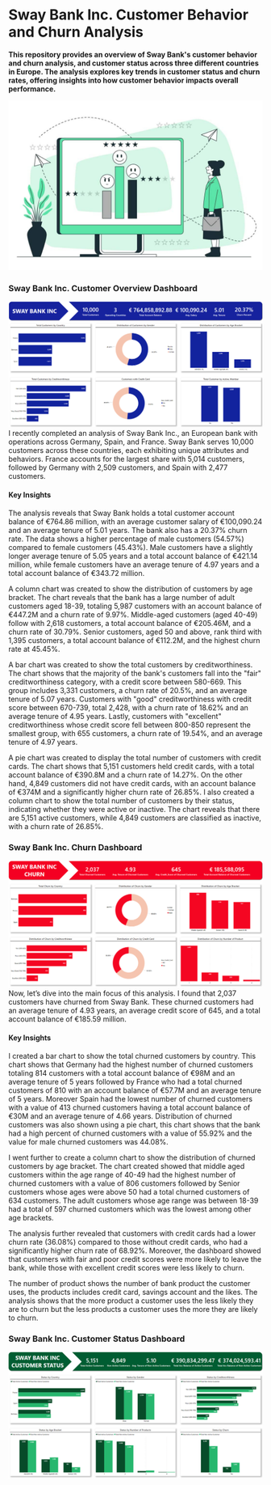 # Sway Bank Inc. Customer Behavior and Churn Analysis
**This repository provides an overview of Sway Bank's customer behavior and churn analysis, and customer status across three different countries in Europe. The analysis explores key trends in customer status and churn rates, offering insights into how customer behavior impacts overall performance.**

![Churn Illustration](https://github.com/Herola007/Customer-Churn-Analysis/blob/main/Customer%20Churn%20Illustration.jpg?raw=true)


### Sway Bank Inc. Customer Overview Dashboard
![Dashboad Overview](https://github.com/Herola007/Customer-Churn-Analysis/blob/main/Dashboard%20Overview.png?raw=true)
I recently completed an analysis of Sway Bank Inc., an European bank with operations across Germany, Spain, and France. Sway Bank serves 10,000 customers across these countries, each exhibiting unique attributes and behaviors. France accounts for the largest share with 5,014 customers, followed by Germany with 2,509 customers, and Spain with 2,477 customers.
#### Key Insights
The analysis reveals that Sway Bank holds a total customer account balance of €764.86 million, with an average customer salary of €100,090.24 and an average tenure of 5.01 years. The bank also has a 20.37% churn rate. The data shows a higher percentage of male customers (54.57%) compared to female customers (45.43%). Male customers have a slightly longer average tenure of 5.05 years and a total account balance of €421.14 million, while female customers have an average tenure of 4.97 years and a total account balance of €343.72 million.

A column chart was created to show the distribution of customers by age bracket. The chart reveals that the bank has a large number of adult customers aged 18-39, totaling 5,987 customers with an account balance of €447.2M and a churn rate of 9.97%. Middle-aged customers (aged 40-49) follow with 2,618 customers, a total account balance of €205.46M, and a churn rate of 30.79%. Senior customers, aged 50 and above, rank third with 1,395 customers, a total account balance of €112.2M, and the highest churn rate at 45.45%.

A bar chart was created to show the total customers by creditworthiness. The chart shows that the majority of the bank's customers fall into the "fair" creditworthiness category, with a credit score between 580-669. This group includes 3,331 customers, a churn rate of 20.5%, and an average tenure of 5.07 years. Customers with "good" creditworthiness with credit score between 670-739, total 2,428, with a churn rate of 18.62% and an average tenure of 4.95 years. Lastly, customers with "excellent" creditworthiness whose credit score fell between 800-850 represent the smallest group, with 655 customers, a churn rate of 19.54%, and an average tenure of 4.97 years.

A pie chart was created to display the total number of customers with credit cards. The chart shows that 5,151 customers held credit cards, with a total account balance of €390.8M and a churn rate of 14.27%. On the other hand, 4,849 customers did not have credit cards, with an account balance of €374M and a significantly higher churn rate of 26.85%. I also created a column chart to show the total number of customers by their status, indicating whether they were active or inactive. The chart reveals that there are 5,151 active customers, while 4,849 customers are classified as inactive, with a churn rate of 26.85%.


### Sway Bank Inc. Churn Dashboard
![Churn Dashboard](https://github.com/Herola007/Customer-Churn-Analysis/blob/main/Churn%20Dashboard.png?raw=true)
Now, let’s dive into the main focus of this analysis. I found that 2,037 customers have churned from Sway Bank. These churned customers had an average tenure of 4.93 years, an average credit score of 645, and a total account balance of €185.59 million.
#### Key Insights
I created a bar chart to show the total churned customers by country. This chart shows that Germany had the highest number of churned customers totaling 814 customers with a total account balance of €98M and an average tenure of 5 years followed by France who had a total churned customers of 810 with an account balance of €57.7M and an average tenure of 5 years. Moreover Spain had the lowest number of churned customers with a value of 413 churned customers having a total account balance of €30M and an average tenure of 4.66 years. Distribution of churned customers was also shown using a pie chart, this chart shows that the bank had a high percent of churned customers with a value of 55.92% and the value for male churned customers was 44.08%. 

I went further to create a column chart to show the distribution of churned customers by age bracket. The chart created showed that middle aged customers within the age range of 40-49 had the highest number of churned customers with a value of 806 customers followed by Senior customers whose ages were above 50 had a total churned customers of 634 customers. The adult customers whose age range was between 18-39 had a total of 597 churned customers which was the lowest among other age brackets.

The analysis further revealed that customers with credit cards had a lower churn rate (36.08%) compared to those without credit cards, who had a significantly higher churn rate of 68.92%. Moreover, the dashboard showed that customers with fair and poor credit scores were more likely to leave the bank, while those with excellent credit scores were less likely to churn. 

The number of product shows the number of bank product the customer uses, the products includes credit card, savings account and the likes. The analysis shows that the more product a customer uses the less likely they are to churn but the less products a customer uses the more they are likely to churn. 

### Sway Bank Inc. Customer Status Dashboard
![Customer Status](https://github.com/Herola007/Customer-Churn-Analysis/blob/main/Customer%20Status.png?raw=true)

